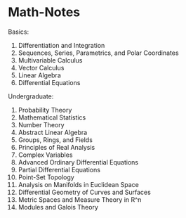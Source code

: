 # Math-Notes

Basics:
1. Differentiation and Integration
2. Sequences, Series, Parametrics, and Polar Coordinates
3. Multivariable Calculus
4. Vector Calculus
6. Linear Algebra
7. Differential Equations

Undergraduate:
1. Probability Theory
2. Mathematical Statistics
3. Number Theory
4. Abstract Linear Algebra
5. Groups, Rings, and Fields
7. Principles of Real Analysis
9. Complex Variables
10. Advanced Ordinary Differential Equations
11. Partial Differential Equations
12. Point-Set Topology
13. Analysis on Manifolds in Euclidean Space
14. Differential Geometry of Curves and Surfaces
15. Metric Spaces and Measure Theory in R^n
16. Modules and Galois Theory
